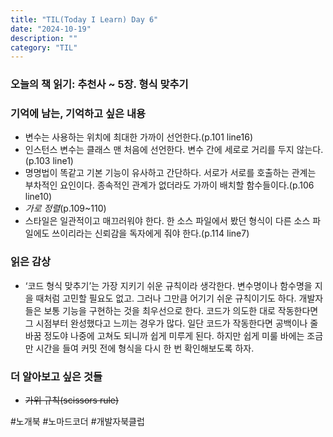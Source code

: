 ```yaml
---
title: "TIL(Today I Learn) Day 6"
date: "2024-10-19"
description: ""
category: "TIL"
---
```


### 오늘의 책 읽기: 추천사 ~ 5장. 형식 맞추기

### 기억에 남는, 기억하고 싶은 내용

-   변수는 사용하는 위치에 최대한 가까이 선언한다.(p.101 line16)
-   인스턴스 변수는 클래스 맨 처음에 선언한다. 변수 간에 세로로 거리를 두지 않는다.(p.103 line1)
-   명명법이 똑같고 기본 기능이 유사하고 간단하다. 서로가 서로를 호출하는 관계는 부차적인 요인이다. 종속적인 관계가 없더라도 가까이 배치할 함수들이다.(p.106 line10)
-   _가로 정렬_(p.109~110)
-   스타일은 일관적이고 매끄러워야 한다. 한 소스 파일에서 봤던 형식이 다른 소스 파일에도 쓰이리라는 신뢰감을 독자에게 줘야 한다.(p.114 line7)

### 읽은 감상

-   ‘코드 형식 맞추기’는 가장 지키기 쉬운 규칙이라 생각한다. 변수명이나 함수명을 지을 때처럼 고민할 필요도 없고. 그러나 그만큼 어기기 쉬운 규칙이기도 하다. 개발자들은 보통 기능을 구현하는 것을 최우선으로 한다. 코드가 의도한 대로 작동한다면 그 시점부터 완성했다고 느끼는 경우가 많다. 일단 코드가 작동한다면 공백이나 줄 바꿈 정도야 나중에 고쳐도 되니까 쉽게 미루게 된다. 하지만 쉽게 미룰 바에는 조금만 시간을 들여 커밋 전에 형식을 다시 한 번 확인해보도록 하자.

### 더 알아보고 싶은 것들

-   ~~가위 규칙(scissors rule)~~

#노개북 #노마드코더 #개발자북클럽
